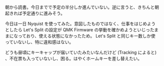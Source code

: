 朝から読書。今日までで予定の半分しか進んでいない。逆に言うと、きちんと朝起きれば予定通りに進みそう。

今日は一日 Nyquist を使ってみた。意図したものではなく、仕事をはじめようとしたら Let's Split の設定が QMK Firmware の挙動を確かめようといじったままになっており、使える状態になかったため。 Let's Split と同じキー数しか使っていないし、特に違和感はない。

どうも昼頃にキーキャップが届いていたみたいなんだけど (Tracking によると) 、不在票も入っていないし、困る。はやくホームキーを差し替えたい。
